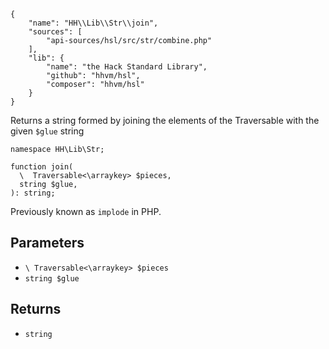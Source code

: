 ``` yamlmeta
{
    "name": "HH\\Lib\\Str\\join",
    "sources": [
        "api-sources/hsl/src/str/combine.php"
    ],
    "lib": {
        "name": "the Hack Standard Library",
        "github": "hhvm/hsl",
        "composer": "hhvm/hsl"
    }
}
```




Returns a string formed by joining the elements of the Traversable with the
given ` $glue ` string




``` Hack
namespace HH\Lib\Str;

function join(
  \  Traversable<\arraykey> $pieces,
  string $glue,
): string;
```




Previously known as ` implode ` in PHP.




## Parameters




+ ` \ Traversable<\arraykey> $pieces `
+ ` string $glue `




## Returns




* ` string `
<!-- HHAPIDOC -->
